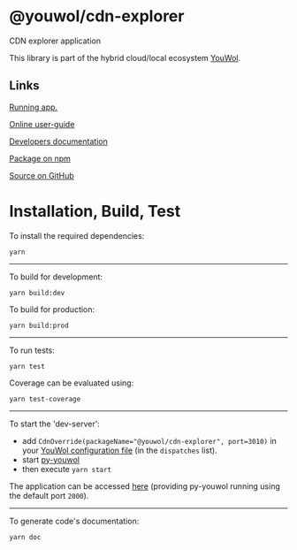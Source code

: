 # @youwol/cdn-explorer

CDN explorer application

This library is part of the hybrid cloud/local ecosystem
[YouWol](https://platform.youwol.com/applications/@youwol/platform/latest).

## Links

[Running app.](https://platform.youwol.com/applications/@youwol/cdn-explorer/latest)

[Online user-guide](https://l.youwol.com/doc/@youwol/cdn-explorer)

[Developers documentation](https://platform.youwol.com/applications/@youwol/cdn-explorer/latest?package=@youwol/cdn-explorer)

[Package on npm](https://www.npmjs.com/package/@youwol/cdn-explorer)

[Source on GitHub](https://github.com/youwol/cdn-explorer)

# Installation, Build, Test

To install the required dependencies:

```shell
yarn
```

---

To build for development:

```shell
yarn build:dev
```

To build for production:

```shell
yarn build:prod
```

---

To run tests:

```shell
yarn test
```

Coverage can be evaluated using:

```shell
yarn test-coverage
```

---

To start the 'dev-server':

- add `CdnOverride(packageName="@youwol/cdn-explorer", port=3010)` in your
  [YouWol configuration file](https://l.youwol.com/doc/py-youwol/configuration)
  (in the `dispatches` list).
- start [py-youwol](https://l.youwol.com/doc/py-youwol)
- then execute `yarn start`

The application can be accessed [here](http://localhost:2000/applications/@youwol/cdn-explorer/latest) (providing py-youwol
running using the default port `2000`).

---

To generate code's documentation:

```shell
yarn doc
```
